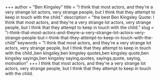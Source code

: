 +++
author = "Ben Kingsley"
title = "I think that most actors, and they're a very strange lot actors, very strange people, but I think that they attempt to keep in touch with the child."
description = "the best Ben Kingsley Quote: I think that most actors, and they're a very strange lot actors, very strange people, but I think that they attempt to keep in touch with the child."
slug = "i-think-that-most-actors-and-theyre-a-very-strange-lot-actors-very-strange-people-but-i-think-that-they-attempt-to-keep-in-touch-with-the-child"
keywords = "I think that most actors, and they're a very strange lot actors, very strange people, but I think that they attempt to keep in touch with the child.,ben kingsley,ben kingsley quotes,ben kingsley quote,ben kingsley sayings,ben kingsley saying,quotes, sayings,quote, saying, motivation"
+++
I think that most actors, and they're a very strange lot actors, very strange people, but I think that they attempt to keep in touch with the child.
